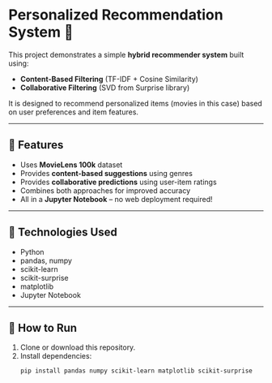 # Personalized Recommendation System 🎯

This project demonstrates a simple **hybrid recommender system** built using:
- **Content-Based Filtering** (TF-IDF + Cosine Similarity)
- **Collaborative Filtering** (SVD from Surprise library)

It is designed to recommend personalized items (movies in this case) based on user preferences and item features.

---

## 📌 Features
- Uses **MovieLens 100k** dataset  
- Provides **content-based suggestions** using genres  
- Provides **collaborative predictions** using user-item ratings  
- Combines both approaches for improved accuracy  
- All in a **Jupyter Notebook** – no web deployment required!

---

## 🔧 Technologies Used
- Python  
- pandas, numpy  
- scikit-learn  
- scikit-surprise  
- matplotlib  
- Jupyter Notebook

---

## 🚀 How to Run
1. Clone or download this repository.  
2. Install dependencies:
   ```bash
   pip install pandas numpy scikit-learn matplotlib scikit-surprise
